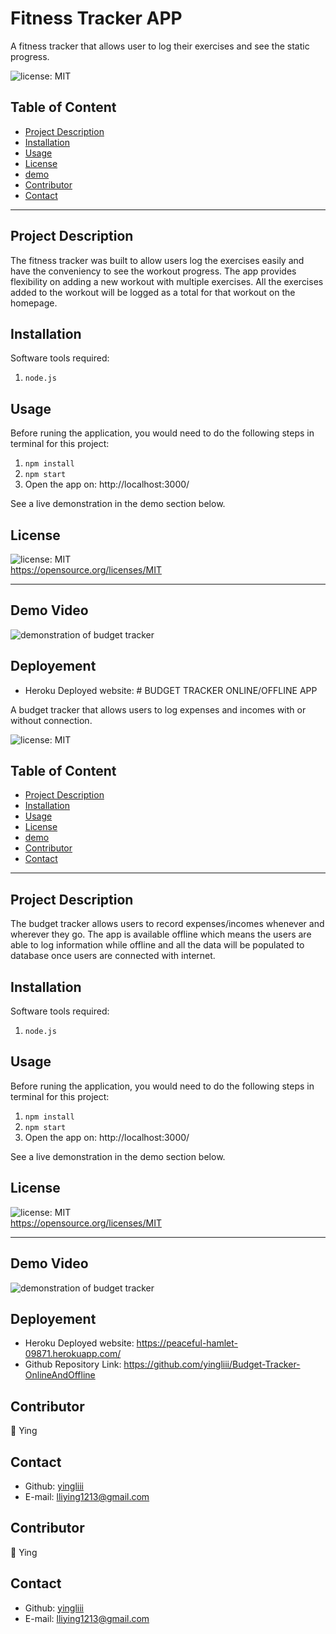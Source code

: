 # Fitness Tracker APP

A fitness tracker that allows user to log their exercises and see the static progress.

![license: MIT](https://img.shields.io/badge/license-MIT-orange)

## Table of Content

- [Project Description](#description)
- [Installation](#installation)
- [Usage](#usage)
- [License](#license)
- [demo](#demo)
- [Contributor](#contributor)
- [Contact](#contact)

---

## Project Description

The fitness tracker was built to allow users log the exercises easily and have the conveniency to see the workout progress. The app provides flexibility on adding a new workout with multiple exercises. All the exercises added to the workout will be logged as a total for that workout on the homepage.

## Installation

Software tools required:

1. `node.js`

## Usage

Before runing the application, you would need to do the following steps in terminal for this project:

1. `npm install`
2. `npm start`
3. Open the app on: http://localhost:3000/

See a live demonstration in the demo section below.

## License

![license: MIT](https://img.shields.io/badge/license-MIT-orange)\
 https://opensource.org/licenses/MIT

---

## Demo Video

![demonstration of budget tracker](/assets/Demo.gif)

## Deployement

- Heroku Deployed website: # BUDGET TRACKER ONLINE/OFFLINE APP

A budget tracker that allows users to log expenses and incomes with or without connection.

![license: MIT](https://img.shields.io/badge/license-MIT-orange)

## Table of Content

- [Project Description](#description)
- [Installation](#installation)
- [Usage](#usage)
- [License](#license)
- [demo](#demo)
- [Contributor](#contributor)
- [Contact](#contact)

---

## Project Description

The budget tracker allows users to record expenses/incomes whenever and wherever they go. The app is available offline which means the users are able to log information while offline and all the data will be populated to database once users are connected with internet.

## Installation

Software tools required:

1. `node.js`

## Usage

Before runing the application, you would need to do the following steps in terminal for this project:

1. `npm install`
2. `npm start`
3. Open the app on: http://localhost:3000/

See a live demonstration in the demo section below.

## License

![license: MIT](https://img.shields.io/badge/license-MIT-orange)\
 https://opensource.org/licenses/MIT

---

## Demo Video

![demonstration of budget tracker](/assets/GIF/Demo.gif)

## Deployement

- Heroku Deployed website: https://peaceful-hamlet-09871.herokuapp.com/
- Github Repository Link: https://github.com/yingliii/Budget-Tracker-OnlineAndOffline

## Contributor

:woman: Ying

## Contact

- Github: [yingliii](https://github.com/yingliii)
- E-mail: lliying1213@gmail.com

## Contributor

:woman: Ying

## Contact

- Github: [yingliii](https://github.com/yingliii)
- E-mail: lliying1213@gmail.com
